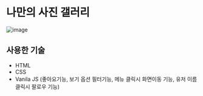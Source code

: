 # 나만의 사진 갤러리
![image](https://user-images.githubusercontent.com/64582209/135973251-f1a93958-da69-451a-9ae8-42fc2111e76b.png)

## 사용한 기술
* HTML
* CSS
* Vanila JS (좋아요기능, 보기 옵션 필터기능, 메뉴 클릭시 화면이동 기능, 유저 이름 클릭시 팔로우 기능)
